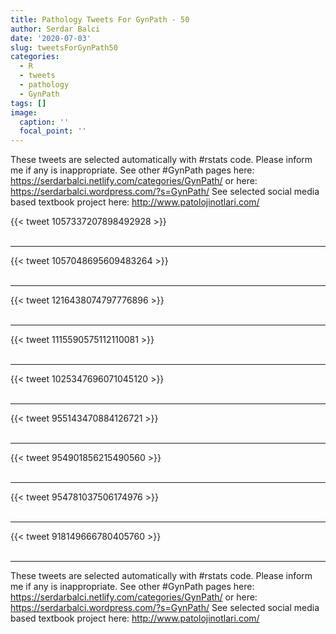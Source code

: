 ```yaml
---
title: Pathology Tweets For GynPath - 50
author: Serdar Balci
date: '2020-07-03'
slug: tweetsForGynPath50
categories:
  - R
  - tweets
  - pathology
  - GynPath
tags: []
image:
  caption: ''
  focal_point: ''
---
```



These tweets are selected automatically with #rstats code. Please inform me if any is inappropriate.
See other #GynPath pages here: https://serdarbalci.netlify.com/categories/GynPath/  or here: https://serdarbalci.wordpress.com/?s=GynPath/ 
See selected social media based textbook project here: http://www.patolojinotlari.com/

{{< tweet 1057337207898492928 >}}
<br>
<br>
<hr>
{{< tweet 1057048695609483264 >}}
<br>
<br>
<hr>
{{< tweet 1216438074797776896 >}}
<br>
<br>
<hr>
{{< tweet 1115590575112110081 >}}
<br>
<br>
<hr>
{{< tweet 1025347696071045120 >}}
<br>
<br>
<hr>
{{< tweet 955143470884126721 >}}
<br>
<br>
<hr>
{{< tweet 954901856215490560 >}}
<br>
<br>
<hr>
{{< tweet 954781037506174976 >}}
<br>
<br>
<hr>
{{< tweet 918149666780405760 >}}
<br>
<br>
<hr>


These tweets are selected automatically with #rstats code. Please inform me if any is inappropriate.
See other #GynPath pages here: https://serdarbalci.netlify.com/categories/GynPath/  or here: https://serdarbalci.wordpress.com/?s=GynPath/ 
See selected social media based textbook project here: http://www.patolojinotlari.com/
